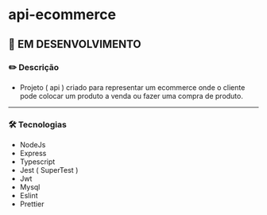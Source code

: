 # api-ecommerce

##  :construction:  EM DESENVOLVIMENTO

### :pencil2:  Descrição

- Projeto ( api ) criado para representar um ecommerce onde o cliente pode colocar um produto a venda ou fazer uma compra de produto.

------



### :hammer_and_wrench:  Tecnologias

- NodeJs
- Express
- Typescript
- Jest ( SuperTest )
- Jwt
- Mysql
- Eslint
- Prettier
